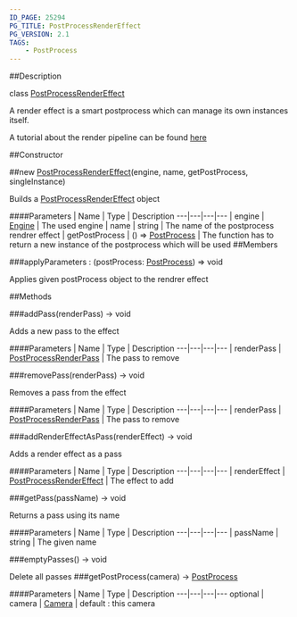 ```yaml
---
ID_PAGE: 25294
PG_TITLE: PostProcessRenderEffect
PG_VERSION: 2.1
TAGS:
    - PostProcess
---
```

##Description

class [PostProcessRenderEffect](/classes/2.2/PostProcessRenderEffect)

A render effect is a smart postprocess which can manage its own instances itself.

A tutorial about the render pipeline can be found [here](http://doc.babylonjs.com/tutorials/How_to_use_PostProcessRenderPipeline)

##Constructor

##new [PostProcessRenderEffect](/classes/2.2/PostProcessRenderEffect)(engine, name, getPostProcess, singleInstance)

Builds a [PostProcessRenderEffect](/classes/2.2/PostProcessRenderEffect) object

####Parameters
 | Name | Type | Description
---|---|---|---
 | engine | [Engine](/classes/2.2/Engine) |  The used engine
 | name | string |  The name of the postprocess rendrer effect
 | getPostProcess | () =&gt; [PostProcess](/classes/2.2/PostProcess) |  The function has to return a new instance of the postprocess which will be used
##Members

###applyParameters : (postProcess: [PostProcess](/classes/2.2/PostProcess)) =&gt; void

Applies given postProcess object to the rendrer effect

##Methods

###addPass(renderPass) &rarr; void

Adds a new pass to the effect

####Parameters
 | Name | Type | Description
---|---|---|---
 | renderPass | [PostProcessRenderPass](/classes/2.2/PostProcessRenderPass) |  The pass to remove

###removePass(renderPass) &rarr; void

Removes a pass from the effect

####Parameters
 | Name | Type | Description
---|---|---|---
 | renderPass | [PostProcessRenderPass](/classes/2.2/PostProcessRenderPass) |  The pass to remove

###addRenderEffectAsPass(renderEffect) &rarr; void

Adds a render effect as a pass

####Parameters
 | Name | Type | Description
---|---|---|---
 | renderEffect | [PostProcessRenderEffect](/classes/2.2/PostProcessRenderEffect) |  The effect to add

###getPass(passName) &rarr; void

Returns a pass using its name

####Parameters
 | Name | Type | Description
---|---|---|---
 | passName | string |  The given name

###emptyPasses() &rarr; void

Delete all passes
###getPostProcess(camera) &rarr; [PostProcess](/classes/2.2/PostProcess)



####Parameters
 | Name | Type | Description
---|---|---|---
optional | camera | [Camera](/classes/2.2/Camera) |  default : this camera

